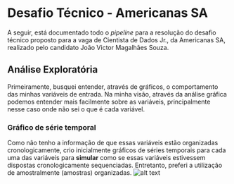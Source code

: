 # Desafio Técnico - Americanas SA
A seguir, está documentado todo o <em>pipeline</em> para a resolução do desafio técnico proposto para a vaga de Cientista de Dados Jr., da Americanas SA, realizado pelo candidato João Victor Magalhães Souza.

## Análise Exploratória
Primeiramente, busquei entender, através de gráficos, o comportamento das minhas variáveis de entrada. Na minha visão, através da análise gráfica podemos entender mais facilmente sobre as variáveis, principalmente nesse caso onde não sei o que é cada variável.
### Gráfico de série temporal
Como não tenho a informação de que essas variáveis estão organizadas cronologicamente, crio inicialmente gráficos de séries temporais para cada uma das variáveis para <strong>simular</strong> como se essas variáveis estivessem dispostas cronologicamente sequenciadas. Entretanto, preferi a utilização de amostralmente (amostras) organizadas.
![alt text](https://github.com/JoaoVictorMagalhaesSouza/Desafio-Americanas/tree/main/figures/time_series_feature0.png?raw=true)

